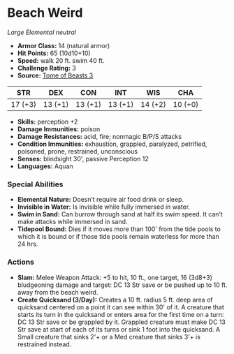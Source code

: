 # Beach Weird

*Large* *Elemental* *neutral*

- **Armor Class:** 14 (natural armor)
- **Hit Points:** 65 (10d10+10)
- **Speed:** walk 20 ft. swim 40 ft.
- **Challenge Rating:** 3
- **Source:** [Tome of Beasts 3](https://koboldpress.com/kpstore/product/tome-of-beasts-2-for-5th-edition/)

| STR | DEX | CON | INT | WIS | CHA |
| --- | --- | --- | --- | --- | --- |
| 17 (+3) | 13 (+1) | 13 (+1) | 13 (+1) | 14 (+2) | 10 (+0) |

- **Skills:** perception +2
- **Damage Immunities:** poison
- **Damage Resistances:** acid, fire; nonmagic B/P/S attacks
- **Condition Immunities:** exhaustion, grappled, paralyzed, petrified, poisoned, prone, restrained, unconscious
- **Senses:** blindsight 30', passive Perception 12
- **Languages:** Aquan
### Special Abilities
- **Elemental Nature:** Doesn’t require air food drink or sleep.
- **Invisible in Water:** Is invisible while fully immersed in water.
- **Swim in Sand:** Can burrow through sand at half its swim speed. It can’t make attacks while immersed in sand.
- **Tidepool Bound:** Dies if it moves more than 100' from the tide pools to which it is bound or if those tide pools remain waterless for more than 24 hrs.
### Actions
- **Slam:** Melee Weapon Attack: +5 to hit, 10 ft., one target, 16 (3d8+3) bludgeoning damage and target: DC 13 Str save or be pushed up to 10 ft. away from the beach weird.
- **Create Quicksand (3/Day):** Creates a 10 ft. radius 5 ft. deep area of quicksand centered on a point it can see within 30' of it. A creature that starts its turn in the quicksand or enters area for the first time on a turn: DC 13 Str save or be grappled by it. Grappled creature must make DC 13 Str save at start of each of its turns or sink 1 foot into the quicksand. A Small creature that sinks 2'+ or a Med creature that sinks 3'+ is restrained instead.
